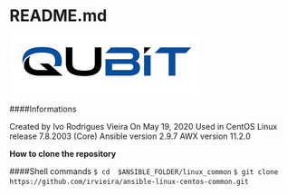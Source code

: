 # README.md

![](https://github.com/irvieira/ansible-linux-centos-common/blob/master/Qubit.gif)

####Informations

Created by Ivo Rodrigues Vieira
On May 19, 2020
Used in CentOS Linux release 7.8.2003 (Core)
Ansible version 2.9.7
AWX version 11.2.0

**How to clone the repository**

####Shell commands
`$ cd  $ANSIBLE_FOLDER/linux_common`
`$ git clone https://github.com/irvieira/ansible-linux-centos-common.git`
